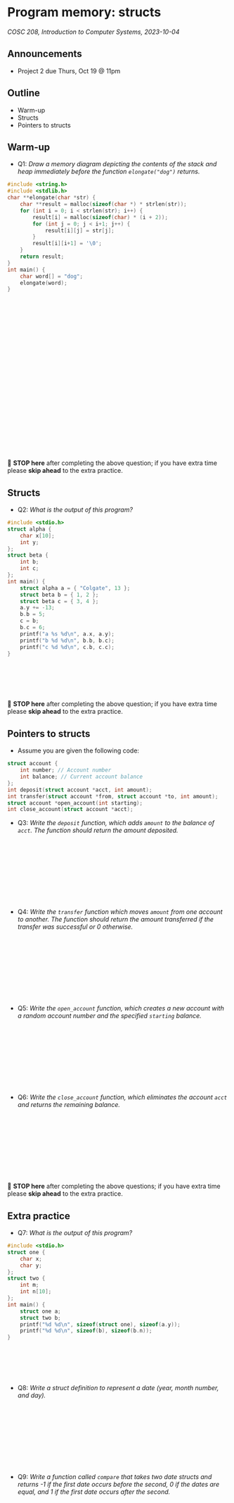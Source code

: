 # Program memory: structs
_COSC 208, Introduction to Computer Systems, 2023-10-04_

## Announcements
* Project 2 due Thurs, Oct 19 @ 11pm

## Outline
* Warm-up
* Structs
* Pointers to structs

## Warm-up
* Q1: _Draw a memory diagram depicting the contents of the stack and heap immediately before the function `elongate("dog")` returns._


```c
#include <string.h>
#include <stdlib.h>
char **elongate(char *str) {
    char **result = malloc(sizeof(char *) * strlen(str));
    for (int i = 0; i < strlen(str); i++) {
        result[i] = malloc(sizeof(char) * (i + 2));
        for (int j = 0; j < i+1; j++) {
            result[i][j] = str[j];
        }
        result[i][i+1] = '\0';
    }
    return result;
}
int main() {
    char word[] = "dog";
    elongate(word);
}
```

<p style="height:25em;"></p>

🛑 **STOP here** after completing the above question; if you have extra time please **skip ahead** to the extra practice.

## Structs

* Q2: _What is the output of this program?_


```c
#include <stdio.h>
struct alpha {
    char x[10];
    int y;
};
struct beta {
    int b;
    int c;
};
int main() {
    struct alpha a = { "Colgate", 13 };
    struct beta b = { 1, 2 };
    struct beta c = { 3, 4 };
    a.y += -13;
    b.b = 5;
    c = b;
    b.c = 6;
    printf("a %s %d\n", a.x, a.y);
    printf("b %d %d\n", b.b, b.c);
    printf("c %d %d\n", c.b, c.c);
}
```

<p style="height:5em;"></p>

🛑 **STOP here** after completing the above question; if you have extra time please **skip ahead** to the extra practice.

<div style="page-break-after:always;"></div>

## Pointers to structs

* Assume you are given the following code:


```c
struct account {
    int number; // Account number
    int balance; // Current account balance
};
int deposit(struct account *acct, int amount);
int transfer(struct account *from, struct account *to, int amount);
struct account *open_account(int starting);
int close_account(struct account *acct);
```

* Q3: _Write the `deposit` function, which adds `amount` to the balance of `acct`. The function should return the amount deposited._

<p style="height:10em;"></p>

* Q4: _Write the `transfer` function which moves `amount` from one account to another. The function should return the amount transferred if the transfer was successful or 0 otherwise._

<p style="height:10em;"></p>

* Q5: _Write the `open_account` function, which creates a new account with a random account number and the specified `starting` balance._

<p style="height:10em;"></p>

* Q6: _Write the `close_account` function, which eliminates the account `acct` and returns the remaining balance._

<p style="height:10em;"></p>

🛑 **STOP here** after completing the above questions; if you have extra time please **skip ahead** to the extra practice.

<div style="page-break-after:always;"></div>

## Extra practice

* Q7: _What is the output of this program?_


```c
#include <stdio.h>
struct one {
    char x;
    char y;
};
struct two {
    int m;
    int n[10];
};
int main() {
    struct one a;
    struct two b;
    printf("%d %d\n", sizeof(struct one), sizeof(a.y));
    printf("%d %d\n", sizeof(b), sizeof(b.n));
}
```

<p style="height:5em;"></p>

* Q8: _Write a struct definition to represent a date (year, month number, and day)._

<p style="height:10em;"></p>

* Q9: _Write a function called `compare` that takes two date structs and returns -1 if the first date occurs before the second, 0 if the dates are equal, and 1 if the first date occurs after the second._
